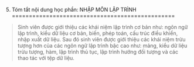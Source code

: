 5. Tóm tắt nội dung học phần: NHẬP MÔN LẬP TRÌNH
================================================

> Sinh viên được giới thiệu các khái niệm lập trình cơ bản như: ngôn ngữ
> lập trình, kiểu dữ liệu cơ bản, biến, phép toán, cấu trúc điều khiển,
> nhập xuất dữ liệu. Sau đó sinh viên được giới thiệu các khái niệm trừu
> tượng hơn của các ngôn ngữ lập trình bậc cao như: mảng, kiểu dữ liệu
> trừu tượng, hàm, lập trình thủ tục, lập trình hướng đối tượng và các
> thao tác với tệp dữ liệu.

